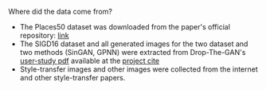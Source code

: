 Where did the data come from?
- The Places50 dataset was downloaded from the paper's official repository: [link](https://github.com/tamarott/SinGAN/blob/master/Downloads/user%20study.zip)
- The SIGD16 dataset and all generated images for the two dataset and two methods (SinGAN, GPNN) were extracted from Drop-The-GAN's [user-study pdf](https://www.wisdom.weizmann.ac.il/~vision/gpnn/user_study/AMT.pdf) available at the [project cite](https://www.wisdom.weizmann.ac.il/~vision/gpnn/)
- Style-transfer images and other images were collected from the internet and other style-transfer papers.